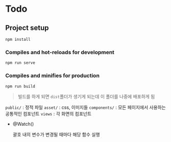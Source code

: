# Todo

## Project setup
```
npm install
```

### Compiles and hot-reloads for development
```
npm run serve
```

### Compiles and minifies for production
```
npm run build
```
> 빌드를 하게 되면 `dist`폴더가 생기게 되는데 이 폴더를 나중에 배포하게 됨

`public/` : 정적 파일
`asset/` : css, 이미지들
`components/` : 모든 페이지에서 사용하는 공통적인 컴포넌트
`views` : 각 화면의 컴포넌트


- @Watch()

  괄호 내의 변수가 변경될 때마다 해당 함수 실행
